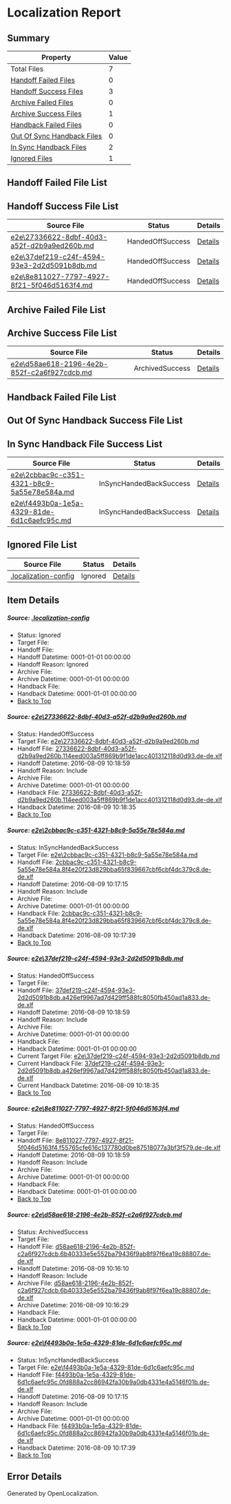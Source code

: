 # <a name='report-top'></a> Localization Report

## Summary
 Property | Value 
 -------- | ----- 
 Total Files | 7
[ Handoff Failed Files ](#handoff-failed-list)| 0
[ Handoff Success Files ](#handoff-success-list)| 3
[ Archive Failed Files ](#archive-failed-list)| 0
[ Archive Success Files ](#archive-success-list)| 1
[ Handback Failed Files ](#handback-failed-list)| 0
[ Out Of Sync Handback Files ](#outofsync-handback-success-list)| 0
[ In Sync Handback Files ](#insync-handback-success-list)| 2
[ Ignored Files ](#ignored-list)| 1

## <a name='handoff-failed-list'></a> Handoff Failed File List

## <a name='handoff-success-list'></a> Handoff Success File List
 Source File | Status | Details 
 ----------- | ------ | ------- 
 [e2e\27336622-8dbf-40d3-a52f-d2b9a9ed260b.md](https://github.com/OpenLocalizationTestOrg/oltest/blob/e52445b6f96b4c1b0d734582d065a5469fea2090/e2e/27336622-8dbf-40d3-a52f-d2b9a9ed260b.md) | HandedOffSuccess | [Details](#045e16b1b0df3c8bf2ebdf545cb6b75ac312e2721)
 [e2e\37def219-c24f-4594-93e3-2d2d5091b8db.md](https://github.com/OpenLocalizationTestOrg/oltest/blob/ddc8f5697c12acedefa04891349a26c9b995f423/e2e/37def219-c24f-4594-93e3-2d2d5091b8db.md) | HandedOffSuccess | [Details](#f17803d0851ef56e7263caf3b605a6e4df8ddabb3)
 [e2e\8e811027-7797-4927-8f21-5f046d5163f4.md](https://github.com/OpenLocalizationTestOrg/oltest/blob/786d5f2bdafef593651130dc48dffab1d1df8149/e2e/8e811027-7797-4927-8f21-5f046d5163f4.md) | HandedOffSuccess | [Details](#b654c8334bf1f022a7ae061a869e0191ee605b2f4)

## <a name='archive-failed-list'></a> Archive Failed File List

## <a name='archive-success-list'></a> Archive Success File List
 Source File | Status | Details 
 ----------- | ------ | ------- 
 [e2e\d58ae618-2196-4e2b-852f-c2a6f927cdcb.md](https://github.com/OpenLocalizationTestOrg/oltest/blob/a57c664a25626f52c13452b7e8880e4d0057fd37/e2e/d58ae618-2196-4e2b-852f-c2a6f927cdcb.md) | ArchivedSuccess | [Details](#ac3752be9af29117ac3179e6c06edfd9d597558a5)

## <a name='handback-failed-list'></a> Handback Failed File List

## <a name='outofsync-handback-success-list'></a> Out Of Sync Handback Success File List

## <a name='insync-handback-success-list'></a> In Sync Handback File Success List
 Source File | Status | Details 
 ----------- | ------ | ------- 
 [e2e\2cbbac9c-c351-4321-b8c9-5a55e78e584a.md](https://github.com/OpenLocalizationTestOrg/oltest/blob/5da82eeccc5297f76f9af9db74040723eacdd424/e2e/2cbbac9c-c351-4321-b8c9-5a55e78e584a.md) | InSyncHandedBackSuccess | [Details](#b9146855ea5c39b4c46a68a5f761bfe29c3c81e62)
 [e2e\f4493b0a-1e5a-4329-81de-6d1c6aefc95c.md](https://github.com/OpenLocalizationTestOrg/oltest/blob/5da82eeccc5297f76f9af9db74040723eacdd424/e2e/f4493b0a-1e5a-4329-81de-6d1c6aefc95c.md) | InSyncHandedBackSuccess | [Details](#057fee57f1f835078daa572f10f3cbe588ae6cb96)

## <a name='ignored-list'></a> Ignored File List
 Source File | Status | Details 
 ----------- | ------ | ------- 
 [.localization-config](https://github.com/OpenLocalizationTestOrg/oltest/blob/ddc8f5697c12acedefa04891349a26c9b995f423/.localization-config) | Ignored | [Details](#3d4f252ac210baf56311d7e97dcc2db10974dbd20)

## Item Details
##### <a name='3d4f252ac210baf56311d7e97dcc2db10974dbd20'></a> Source: [.localization-config](https://github.com/OpenLocalizationTestOrg/oltest/blob/ddc8f5697c12acedefa04891349a26c9b995f423/.localization-config)
* Status: Ignored
* Target File: 
* Handoff File: 
* Handoff Datetime: 0001-01-01 00:00:00
* Handoff Reason: Ignored
* Archive File: 
* Archive Datetime: 0001-01-01 00:00:00
* Handback File: 
* Handback Datetime: 0001-01-01 00:00:00
* [Back to Top](#report-top)

##### <a name='045e16b1b0df3c8bf2ebdf545cb6b75ac312e2721'></a> Source: [e2e\27336622-8dbf-40d3-a52f-d2b9a9ed260b.md](https://github.com/OpenLocalizationTestOrg/oltest/blob/e52445b6f96b4c1b0d734582d065a5469fea2090/e2e/27336622-8dbf-40d3-a52f-d2b9a9ed260b.md)
* Status: HandedOffSuccess
* Target File: [e2e\27336622-8dbf-40d3-a52f-d2b9a9ed260b.md](https://github.com/OpenLocalizationTestOrg/ol-test-dede/blob/333135719aebdcef533786fb4237767236325aa0/e2e/27336622-8dbf-40d3-a52f-d2b9a9ed260b.md)
* Handoff File: [27336622-8dbf-40d3-a52f-d2b9a9ed260b.114eed003a5ff869b9f1de1acc401312118d0d93.de-de.xlf](https://github.com/OpenLocalizationTestOrg/olhandoff-e2e/blob/a2de1a96bf53508f5be5b2ac3823339ea4cd523e/ol-handoff/OpenLocalizationTestOrg/ol-test-dede/ci/mt/27336622-8dbf-40d3-a52f-d2b9a9ed260b.114eed003a5ff869b9f1de1acc401312118d0d93.de-de.xlf)
* Handoff Datetime: 2016-08-09 10:18:59
* Handoff Reason: Include
* Archive File: 
* Archive Datetime: 0001-01-01 00:00:00
* Handback File: [27336622-8dbf-40d3-a52f-d2b9a9ed260b.114eed003a5ff869b9f1de1acc401312118d0d93.de-de.xlf](https://github.com/OpenLocalizationTestOrg/olhandback-e2e/blob/756a0619eecab4bb7a668e71d33ed6a6531bec14/ol-handback/OpenLocalizationTestOrg/ol-test-dede/ci/ht/27336622-8dbf-40d3-a52f-d2b9a9ed260b.114eed003a5ff869b9f1de1acc401312118d0d93.de-de.xlf)
* Handback Datetime: 2016-08-09 10:18:35
* [Back to Top](#report-top)

##### <a name='b9146855ea5c39b4c46a68a5f761bfe29c3c81e62'></a> Source: [e2e\2cbbac9c-c351-4321-b8c9-5a55e78e584a.md](https://github.com/OpenLocalizationTestOrg/oltest/blob/5da82eeccc5297f76f9af9db74040723eacdd424/e2e/2cbbac9c-c351-4321-b8c9-5a55e78e584a.md)
* Status: InSyncHandedBackSuccess
* Target File: [e2e\2cbbac9c-c351-4321-b8c9-5a55e78e584a.md](https://github.com/OpenLocalizationTestOrg/ol-test-dede/blob/4ee9bc6b670d19b9c55c594f42cc0b636a4272da/e2e/2cbbac9c-c351-4321-b8c9-5a55e78e584a.md)
* Handoff File: [2cbbac9c-c351-4321-b8c9-5a55e78e584a.8f4e20f23d829bba65f839667cbf6cbf4dc379c8.de-de.xlf](https://github.com/OpenLocalizationTestOrg/olhandoff-e2e/blob/5eb7a89dd6ca7ee58c3d20f90b6f00dd6129f277/ol-handoff/OpenLocalizationTestOrg/ol-test-dede/ci/2cbbac9c-c351-4321-b8c9-5a55e78e584a.8f4e20f23d829bba65f839667cbf6cbf4dc379c8.de-de.xlf)
* Handoff Datetime: 2016-08-09 10:17:15
* Handoff Reason: Include
* Archive File: 
* Archive Datetime: 0001-01-01 00:00:00
* Handback File: [2cbbac9c-c351-4321-b8c9-5a55e78e584a.8f4e20f23d829bba65f839667cbf6cbf4dc379c8.de-de.xlf](https://github.com/OpenLocalizationTestOrg/olhandback-e2e/blob/adb8b8f9adc71d501dba73dcc6f12ffbaf5ec945/ol-handback/OpenLocalizationTestOrg/ol-test-dede/ci/2cbbac9c-c351-4321-b8c9-5a55e78e584a.8f4e20f23d829bba65f839667cbf6cbf4dc379c8.de-de.xlf)
* Handback Datetime: 2016-08-09 10:17:39
* [Back to Top](#report-top)

##### <a name='f17803d0851ef56e7263caf3b605a6e4df8ddabb3'></a> Source: [e2e\37def219-c24f-4594-93e3-2d2d5091b8db.md](https://github.com/OpenLocalizationTestOrg/oltest/blob/ddc8f5697c12acedefa04891349a26c9b995f423/e2e/37def219-c24f-4594-93e3-2d2d5091b8db.md)
* Status: HandedOffSuccess
* Target File: 
* Handoff File: [37def219-c24f-4594-93e3-2d2d5091b8db.a426ef9967ad7d429ff588fc8050fb450ad1a833.de-de.xlf](https://github.com/OpenLocalizationTestOrg/olhandoff-e2e/blob/a2de1a96bf53508f5be5b2ac3823339ea4cd523e/ol-handoff/OpenLocalizationTestOrg/ol-test-dede/ci/mt/37def219-c24f-4594-93e3-2d2d5091b8db.a426ef9967ad7d429ff588fc8050fb450ad1a833.de-de.xlf)
* Handoff Datetime: 2016-08-09 10:18:59
* Handoff Reason: Include
* Archive File: 
* Archive Datetime: 0001-01-01 00:00:00
* Handback File: 
* Handback Datetime: 0001-01-01 00:00:00
* Current Target File: [e2e\37def219-c24f-4594-93e3-2d2d5091b8db.md](https://github.com/OpenLocalizationTestOrg/ol-test-dede/blob/333135719aebdcef533786fb4237767236325aa0/e2e/37def219-c24f-4594-93e3-2d2d5091b8db.md)
* Current Handback File: [37def219-c24f-4594-93e3-2d2d5091b8db.a426ef9967ad7d429ff588fc8050fb450ad1a833.de-de.xlf](https://github.com/OpenLocalizationTestOrg/olhandback-e2e/blob/756a0619eecab4bb7a668e71d33ed6a6531bec14/ol-handback/OpenLocalizationTestOrg/ol-test-dede/ci/ht/37def219-c24f-4594-93e3-2d2d5091b8db.a426ef9967ad7d429ff588fc8050fb450ad1a833.de-de.xlf)
* Current Handback Datetime: 2016-08-09 10:18:35
* [Back to Top](#report-top)

##### <a name='b654c8334bf1f022a7ae061a869e0191ee605b2f4'></a> Source: [e2e\8e811027-7797-4927-8f21-5f046d5163f4.md](https://github.com/OpenLocalizationTestOrg/oltest/blob/786d5f2bdafef593651130dc48dffab1d1df8149/e2e/8e811027-7797-4927-8f21-5f046d5163f4.md)
* Status: HandedOffSuccess
* Target File: 
* Handoff File: [8e811027-7797-4927-8f21-5f046d5163f4.f55765cfe616c137780d0be87518077a3bf3f579.de-de.xlf](https://github.com/OpenLocalizationTestOrg/olhandoff-e2e/blob/a2de1a96bf53508f5be5b2ac3823339ea4cd523e/ol-handoff/OpenLocalizationTestOrg/ol-test-dede/ci/mt/8e811027-7797-4927-8f21-5f046d5163f4.f55765cfe616c137780d0be87518077a3bf3f579.de-de.xlf)
* Handoff Datetime: 2016-08-09 10:18:59
* Handoff Reason: Include
* Archive File: 
* Archive Datetime: 0001-01-01 00:00:00
* Handback File: 
* Handback Datetime: 0001-01-01 00:00:00
* [Back to Top](#report-top)

##### <a name='ac3752be9af29117ac3179e6c06edfd9d597558a5'></a> Source: [e2e\d58ae618-2196-4e2b-852f-c2a6f927cdcb.md](https://github.com/OpenLocalizationTestOrg/oltest/blob/a57c664a25626f52c13452b7e8880e4d0057fd37/e2e/d58ae618-2196-4e2b-852f-c2a6f927cdcb.md)
* Status: ArchivedSuccess
* Target File: 
* Handoff File: [d58ae618-2196-4e2b-852f-c2a6f927cdcb.6b40333e5e552ba79436f9ab8f97f6ea19c88807.de-de.xlf](https://github.com/OpenLocalizationTestOrg/olhandoff-e2e/blob/a47079c83f50c4a9ab0d6f31d1f29b78213fa021/ol-handoff/OpenLocalizationTestOrg/ol-test-dede/ci/ht/d58ae618-2196-4e2b-852f-c2a6f927cdcb.6b40333e5e552ba79436f9ab8f97f6ea19c88807.de-de.xlf)
* Handoff Datetime: 2016-08-09 10:16:10
* Handoff Reason: Include
* Archive File: [d58ae618-2196-4e2b-852f-c2a6f927cdcb.6b40333e5e552ba79436f9ab8f97f6ea19c88807.de-de.xlf](https://github.com/OpenLocalizationTestOrg/olhandoff-e2e/blob/e21688f61a84d74613cf436c0d154d4d69544ccc/ol-archive/OpenLocalizationTestOrg/ol-test-dede/ci/ht/d58ae618-2196-4e2b-852f-c2a6f927cdcb.6b40333e5e552ba79436f9ab8f97f6ea19c88807.de-de.xlf)
* Archive Datetime: 2016-08-09 10:16:29
* Handback File: 
* Handback Datetime: 0001-01-01 00:00:00
* [Back to Top](#report-top)

##### <a name='057fee57f1f835078daa572f10f3cbe588ae6cb96'></a> Source: [e2e\f4493b0a-1e5a-4329-81de-6d1c6aefc95c.md](https://github.com/OpenLocalizationTestOrg/oltest/blob/5da82eeccc5297f76f9af9db74040723eacdd424/e2e/f4493b0a-1e5a-4329-81de-6d1c6aefc95c.md)
* Status: InSyncHandedBackSuccess
* Target File: [e2e\f4493b0a-1e5a-4329-81de-6d1c6aefc95c.md](https://github.com/OpenLocalizationTestOrg/ol-test-dede/blob/4ee9bc6b670d19b9c55c594f42cc0b636a4272da/e2e/f4493b0a-1e5a-4329-81de-6d1c6aefc95c.md)
* Handoff File: [f4493b0a-1e5a-4329-81de-6d1c6aefc95c.0fd888a2cc86942fa30b9a0db4331e4a5146f01b.de-de.xlf](https://github.com/OpenLocalizationTestOrg/olhandoff-e2e/blob/5eb7a89dd6ca7ee58c3d20f90b6f00dd6129f277/ol-handoff/OpenLocalizationTestOrg/ol-test-dede/ci/f4493b0a-1e5a-4329-81de-6d1c6aefc95c.0fd888a2cc86942fa30b9a0db4331e4a5146f01b.de-de.xlf)
* Handoff Datetime: 2016-08-09 10:17:15
* Handoff Reason: Include
* Archive File: 
* Archive Datetime: 0001-01-01 00:00:00
* Handback File: [f4493b0a-1e5a-4329-81de-6d1c6aefc95c.0fd888a2cc86942fa30b9a0db4331e4a5146f01b.de-de.xlf](https://github.com/OpenLocalizationTestOrg/olhandback-e2e/blob/adb8b8f9adc71d501dba73dcc6f12ffbaf5ec945/ol-handback/OpenLocalizationTestOrg/ol-test-dede/ci/f4493b0a-1e5a-4329-81de-6d1c6aefc95c.0fd888a2cc86942fa30b9a0db4331e4a5146f01b.de-de.xlf)
* Handback Datetime: 2016-08-09 10:17:39
* [Back to Top](#report-top)


## Error Details

Generated by OpenLocalization.
